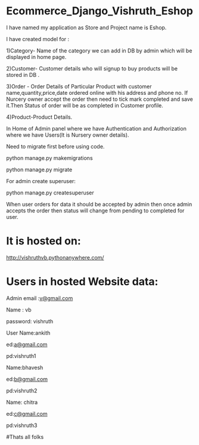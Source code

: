 # Ecommerce_Django_Vishruth_Eshop

I have named my application as Store and Project name is Eshop.

I have created model for :

 1)Category- Name of the category we can add in DB by admin which will be displayed in home page.
 
 2)Customer- Customer details who will signup to buy products will be stored in DB .
 
 3)Order - Order Details of Particular Product with customer name,quantity,price,date ordered online with his address and phone no.
 If Nurcery owner accept the order then need to tick mark completed and save it.Then Status of order will be as completed in Customer profile.
 
 4)Product-Product Details.


 In Home of Admin panel where we have Authentication and Authorization where we have Users(It is Nursery owner details).
 
 Need to migrate first before using code.
 
 python manage.py makemigrations
 
 python manage.py migrate
 
 For admin create superuser:
 
 python manage.py createsuperuser
 
 When user orders for data it should be accepted by admin then once admin accepts the order then status will change from pending to completed for user.
 
 # It is hosted on:
 
 http://vishruthvb.pythonanywhere.com/

# Users in hosted Website data:

Admin email :v@gmail.com

Name : vb

password: vishruth



User Name:ankith

ed:a@gmail.com

pd:vishruth1


Name:bhavesh

ed:b@gmail.com

pd:vishruth2


Name: chitra

ed:c@gmail.com

pd:vishruth3




#Thats all folks

